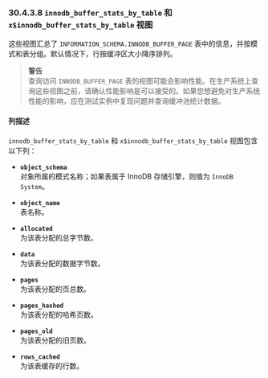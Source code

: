 ### 30.4.3.8 `innodb_buffer_stats_by_table` 和 `x$innodb_buffer_stats_by_table` 视图

这些视图汇总了 `INFORMATION_SCHEMA.INNODB_BUFFER_PAGE` 表中的信息，并按模式和表分组。默认情况下，行按缓冲区大小降序排列。

> **警告**  
> 查询访问 `INNODB_BUFFER_PAGE` 表的视图可能会影响性能。在生产系统上查询这些视图之前，请确认性能影响是可以接受的。如果您想避免对生产系统性能的影响，应在测试实例中复现问题并查询缓冲池统计数据。

#### 列描述

`innodb_buffer_stats_by_table` 和 `x$innodb_buffer_stats_by_table` 视图包含以下列：

- **`object_schema`**  
  对象所属的模式名称；如果表属于 InnoDB 存储引擎，则值为 `InnoDB System`。

- **`object_name`**  
  表名称。

- **`allocated`**  
  为该表分配的总字节数。

- **`data`**  
  为该表分配的数据字节数。

- **`pages`**  
  为该表分配的页总数。

- **`pages_hashed`**  
  为该表分配的哈希页数。

- **`pages_old`**  
  为该表分配的旧页数。

- **`rows_cached`**  
  为该表缓存的行数。